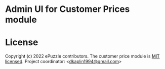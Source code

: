 # Admin UI for Customer Prices module

# License

Copyright (c) 2022 ePuzzle contributors.
The customer price module is [MIT licensed](./LICENSE).
Project coordinator: &lt;dkaplin1994@gmail.com&gt;
